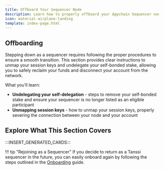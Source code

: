 ```yaml
---
title: Offboard Your Sequencer Node
description: Learn how to properly offboard your Appchain Sequencer node (also known as block producers or collators) including clearing session keys and undelegating funds.
icon: material-airplane-landing
template: index-page.html
---
```


## Offboarding

Stepping down as a sequencer requires following the proper procedures to ensure a smooth transition. This section provides clear instructions to unmap your session keys and undelegate your self-bonded stake, allowing you to safely reclaim your funds and disconnect your account from the network.

What you’ll learn:

- **Undelegating your self-delegation** - steps to remove your self-bonded stake and ensure your sequencer is no longer listed as an eligible participant
- **Unmapping session keys** - how to unmap your session keys, properly severing the connection between your node and your account

## Explore What This Section Covers

:::INSERT_GENERATED_CARDS::: 

!!! tip "Rejoining as a Sequencer" 
    If you decide to return as a Tanssi sequencer in the future, you can easily onboard again by following the steps outlined in the [Onboarding](/node-operators/sequencers/onboarding/) guide.